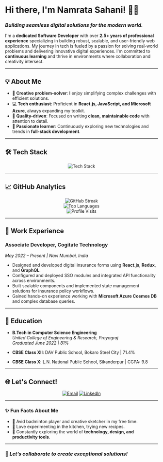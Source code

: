 # **Hi there, I'm Namrata Sahani! 👩‍💻**  
### *Building seamless digital solutions for the modern world.*  

I'm a **dedicated Software Developer** with over **2.5+ years of professional experience** specializing in building robust, scalable, and user-friendly web applications. My journey in tech is fueled by a passion for solving real-world problems and delivering innovative digital experiences. I'm committed to **continuous learning** and thrive in environments where collaboration and creativity intersect.

---

## **💡 About Me**  
- 🌟 **Creative problem-solver**: I enjoy simplifying complex challenges with efficient solutions.  
- 💻 **Tech enthusiast**: Proficient in **React.js, JavaScript, and Microsoft Azure**, always expanding my toolkit.  
- 🎯 **Quality-driven**: Focused on writing **clean, maintainable code** with attention to detail.  
- 🚀 **Passionate learner**: Continuously exploring new technologies and trends in **full-stack development**.

---

## **🛠️ Tech Stack**  
<p align="center">
  <img src="https://skillicons.dev/icons?i=html,css,scss,tailwind,js,ts,react,next,redux,vite,webpack,babel,nodejs,express,mongodb,mysql,graphql,git,github,vercel,azure,jest,npm,postman,cpp,bootstrap,vscode" alt="Tech Stack" />
</p>

---

## **📈 GitHub Analytics**  
<p align="center">
  <img src="https://github-readme-streak-stats.herokuapp.com?user=30namrata&theme=midnight-purple&date_format=M%20j%5B%2C%20Y%5D" alt="GitHub Streak" /><br/>
  <img src="https://github-readme-stats.vercel.app/api/top-langs/?username=30namrata&theme=midnight-purple&hide_border=false&include_all_commits=true&count_private=true&layout=compact" alt="Top Languages" /><br/>
  <img src="https://visitcount.itsvg.in/api?id=30namrata&icon=5&color=6" alt="Profile Visits" />
</p>

---

## **📂 Work Experience**

### Associate Developer, **Cogitate Technology**  
*May 2022 – Present | Navi Mumbai, India*  
- Designed and developed digital insurance forms using **React.js**, **Redux**, and **GraphQL**.  
- Configured and deployed SSO modules and integrated API functionality across environments.  
- Built scalable components and implemented state management solutions for insurance policy workflows.  
- Gained hands-on experience working with **Microsoft Azure Cosmos DB** and complex database queries.  
---

## **🌟 Education**  
- **B.Tech in Computer Science Engineering**  
  *United College of Engineering & Research, Prayagraj*  
  *Graduated June 2022 | 81%*  

- **CBSE Class XII**: DAV Public School, Bokaro Steel City | 71.4%  
- **CBSE Class X**: L.N. National Public School, Sikanderpur | CGPA: 9.8  

---

## **🌐 Let's Connect!**  
<p align="center">
  <a href="mailto:sahaninamrata.007@gmail.com"><img src="https://img.shields.io/badge/-Email-5A4FCF?style=for-the-badge&logo=maildotru&logoColor=white" alt="Email" /></a>
  <a href="https://www.linkedin.com/in/namrata-sahani-2179131ab" target="_blank"><img src="https://img.shields.io/badge/-LinkedIn-0A66C2?style=for-the-badge&logo=linkedin&logoColor=white" alt="LinkedIn" /></a>
</p>

---

### **✨ Fun Facts About Me**  
- 🏸 Avid badminton player and creative sketcher in my free time.  
- 🍳 Love experimenting in the kitchen, trying new recipes.  
- 🌱 Constantly exploring the world of **technology, design, and productivity tools**.

---

### 🔗 *Let’s collaborate to create exceptional solutions!*
